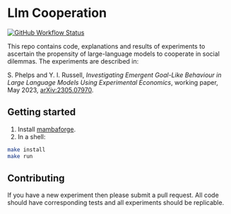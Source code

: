 # Llm Cooperation

[![GitHub Workflow Status](https://github.com/phelps-sg/llm-cooperation/actions/workflows/python-package.yml/badge.svg)](https://github.com/phelps-sg/llm-cooperation/actions/workflows/tests.yml)

This repo contains code, explanations and results of experiments to ascertain the propensity of large-language models
to cooperate in social dilemmas.  The experiments are described in:

S. Phelps and Y. I. Russell, *Investigating Emergent Goal-Like Behaviour in Large Language Models Using Experimental
Economics*, working paper, May 2023, [arXiv:2305.07970](https://arxiv.org/abs/2305.07970).

## Getting started

1. Install [mambaforge](https://github.com/conda-forge/miniforge#mambaforge).
2. In a shell:
~~~bash
make install
make run
~~~

## Contributing

If you have a new experiment then please submit a pull request.
All code should have corresponding tests and all experiments
should be replicable.

